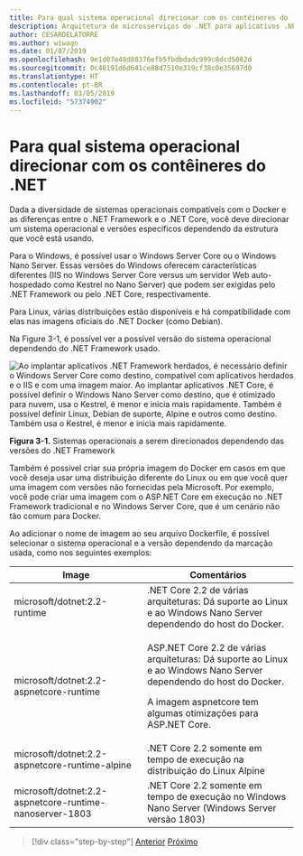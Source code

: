 ```yaml
---
title: Para qual sistema operacional direcionar com os contêineres do .NET
description: Arquitetura de microsserviços do .NET para aplicativos .NET em contêineres | Para qual sistema operacional direcionar com os contêineres do .NET
author: CESARDELATORRE
ms.author: wiwagn
ms.date: 01/07/2019
ms.openlocfilehash: 9e1d07e48d88376efb5fbdbdadc999c8dcd5082d
ms.sourcegitcommit: 0c48191d6d641ce88d7510e319cf38c0e35697d0
ms.translationtype: HT
ms.contentlocale: pt-BR
ms.lasthandoff: 03/05/2019
ms.locfileid: "57374902"
---
```

# <a name="what-os-to-target-with-net-containers"></a>Para qual sistema operacional direcionar com os contêineres do .NET

Dada a diversidade de sistemas operacionais compatíveis com o Docker e as diferenças entre o .NET Framework e o .NET Core, você deve direcionar um sistema operacional e versões específicos dependendo da estrutura que você está usando.

Para o Windows, é possível usar o Windows Server Core ou o Windows Nano Server. Essas versões do Windows oferecem características diferentes (IIS no Windows Server Core versus um servidor Web auto-hospedado como Kestrel no Nano Server) que podem ser exigidas pelo .NET Framework ou pelo .NET Core, respectivamente.

Para Linux, várias distribuições estão disponíveis e há compatibilidade com elas nas imagens oficiais do .NET Docker (como Debian).

Na Figure 3-1, é possível ver a possível versão do sistema operacional dependendo do .NET Framework usado.

![Ao implantar aplicativos .NET Framework herdados, é necessário definir o Windows Server Core como destino, compatível com aplicativos herdados e o IIS e com uma imagem maior. Ao implantar aplicativos .NET Core, é possível definir o Windows Nano Server como destino, que é otimizado para nuvem, usa o Kestrel, é menor e inicia mais rapidamente. Também é possível definir Linux, Debian de suporte, Alpine e outros como destino. Também usa o Kestrel, é menor e inicia mais rapidamente.](./media/image1.png)

**Figura 3-1.** Sistemas operacionais a serem direcionados dependendo das versões do .NET Framework

Também é possível criar sua própria imagem do Docker em casos em que você deseja usar uma distribuição diferente do Linux ou em que você quer uma imagem com versões não fornecidas pela Microsoft. Por exemplo, você pode criar uma imagem com o ASP.NET Core em execução no .NET Framework tradicional e no Windows Server Core, que é um cenário não tão comum para Docker.

Ao adicionar o nome de imagem ao seu arquivo Dockerfile, é possível selecionar o sistema operacional e a versão dependendo da marcação usada, como nos seguintes exemplos:

<table>
<thead>
<tr class="header">
<th>Image</th>
<th>Comentários</th>
</tr>
</thead>
<tbody>
<tr>
<td>microsoft/dotnet:2.2-runtime</td>
<td>.NET Core 2.2 de várias arquiteturas: Dá suporte ao Linux e ao Windows Nano Server dependendo do host do Docker.</td>
</tr>
<tr class="odd">
<td>microsoft/dotnet:2.2-aspnetcore-runtime</td>
<td><p>ASP.NET Core 2.2 de várias arquiteturas: Dá suporte ao Linux e ao Windows Nano Server dependendo do host do Docker.</p>
<p>A imagem aspnetcore tem algumas otimizações para ASP.NET Core.</p></td>
</tr>
<tr class="even">
<td>microsoft/dotnet:2.2-aspnetcore-runtime-alpine</td>
<td>.NET Core 2.2 somente em tempo de execução na distribuição do Linux Alpine</td>
</tr>
<tr class="odd">
<td>microsoft/dotnet:2.2-aspnetcore-runtime-nanoserver-1803</td>
<td>.NET Core 2.2 somente em tempo de execução no Windows Nano Server (Windows Server versão 1803)</td>
</tr>
</tbody>
</table>

> [!div class="step-by-step"]
> [Anterior](container-framework-choice-factors.md)
> [Próximo](official-net-docker-images.md)